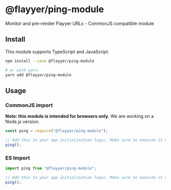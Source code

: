 # @flayyer/ping-module

Monitor and pre-render Flayyer URLs - CommonJS compatible module

## Install

This module supports TypeScript and JavaScript.

```sh
npm install --save @flayyer/ping-module

# or with yarn:
yarn add @flayyer/ping-module
```

## Usage

### CommonJS import

**Note: this module is intended for browsers only.** We are working on a Node.js version.

```js
const ping = require("@flayyer/ping-module");

// Add this to your app initialization logic. Make sure to execute it only once.
ping();
```

### ES Import

```js
import ping from "@flayyer/ping-module";

// Add this to your app initialization logic. Make sure to execute it only once.
ping();
```
